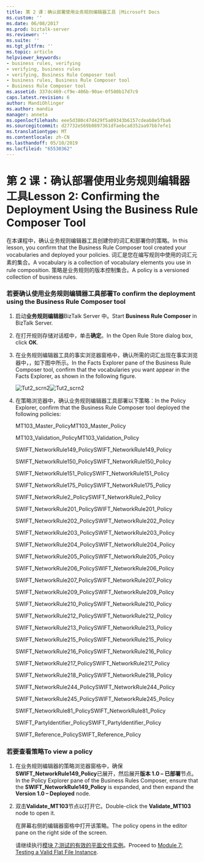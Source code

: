 ```yaml
---
title: 第 2 课：确认部署使用业务规则编辑器工具 |Microsoft Docs
ms.custom: ''
ms.date: 06/08/2017
ms.prod: biztalk-server
ms.reviewer: ''
ms.suite: ''
ms.tgt_pltfrm: ''
ms.topic: article
helpviewer_keywords:
- business rules, verifying
- verifying, business rules
- verifying, Business Rule Composer tool
- business rules, Business Rule Composer tool
- Business Rule Composer tool
ms.assetid: 337dc469-cf9e-406b-90ae-0f580b17d7c9
caps.latest.revision: 6
author: MandiOhlinger
ms.author: mandia
manager: anneta
ms.openlocfilehash: eee5d380c47d429f5a09343b6157cdeab8e5fba6
ms.sourcegitcommit: d27732e569b0897361dfaebca8352aa97bb7efe1
ms.translationtype: MT
ms.contentlocale: zh-CN
ms.lasthandoff: 05/10/2019
ms.locfileid: "65530362"
---
```

# <a name="lesson-2-confirming-the-deployment-using-the-business-rule-composer-tool"></a><span data-ttu-id="f1181-102">第 2 课：确认部署使用业务规则编辑器工具</span><span class="sxs-lookup"><span data-stu-id="f1181-102">Lesson 2: Confirming the Deployment Using the Business Rule Composer Tool</span></span>
<span data-ttu-id="f1181-103">在本课程中，确认业务规则编辑器工具创建你的词汇和部署你的策略。</span><span class="sxs-lookup"><span data-stu-id="f1181-103">In this lesson, you confirm that the Business Rule Composer tool created your vocabularies and deployed your policies.</span></span> <span data-ttu-id="f1181-104">词汇是您在编写规则中使用的词汇元素的集合。</span><span class="sxs-lookup"><span data-stu-id="f1181-104">A vocabulary is a collection of vocabulary elements you use in rule composition.</span></span> <span data-ttu-id="f1181-105">策略是业务规则的版本控制集合。</span><span class="sxs-lookup"><span data-stu-id="f1181-105">A policy is a versioned collection of business rules.</span></span>  
  
### <a name="to-confirm-the-deployment-using-the-business-rule-composer-tool"></a><span data-ttu-id="f1181-106">若要确认使用业务规则编辑器工具部署</span><span class="sxs-lookup"><span data-stu-id="f1181-106">To confirm the deployment using the Business Rule Composer tool</span></span>  
  
1.  <span data-ttu-id="f1181-107">启动**业务规则编辑器**BizTalk Server 中。</span><span class="sxs-lookup"><span data-stu-id="f1181-107">Start **Business Rule Composer** in BizTalk Server.</span></span>  
  
2.  <span data-ttu-id="f1181-108">在打开规则存储对话框中，单击**确定**。</span><span class="sxs-lookup"><span data-stu-id="f1181-108">In the Open Rule Store dialog box, click **OK**.</span></span>  
  
3.  <span data-ttu-id="f1181-109">在业务规则编辑器工具的事实浏览器窗格中，确认所需的词汇出现在事实浏览器中，，如下图中所示。</span><span class="sxs-lookup"><span data-stu-id="f1181-109">In the Facts Explorer pane of the Business Rule Composer tool, confirm that the vocabularies you want appear in the Facts Explorer, as shown in the following figure.</span></span>  
  
     <span data-ttu-id="f1181-110">![](../../adapters-and-accelerators/accelerator-swift/media/tut2-scrn2.gif "Tut2_scrn2")</span><span class="sxs-lookup"><span data-stu-id="f1181-110">![](../../adapters-and-accelerators/accelerator-swift/media/tut2-scrn2.gif "Tut2_scrn2")</span></span>  
  
4.  <span data-ttu-id="f1181-111">在策略浏览器中，确认业务规则编辑器工具部署以下策略：</span><span class="sxs-lookup"><span data-stu-id="f1181-111">In the Policy Explorer, confirm that the Business Rule Composer tool deployed the following policies:</span></span>  
  
     <span data-ttu-id="f1181-112">MT103_Master_Policy</span><span class="sxs-lookup"><span data-stu-id="f1181-112">MT103_Master_Policy</span></span>  
  
     <span data-ttu-id="f1181-113">MT103_Validation_Policy</span><span class="sxs-lookup"><span data-stu-id="f1181-113">MT103_Validation_Policy</span></span>  
  
     <span data-ttu-id="f1181-114">SWIFT_NetworkRule149_Policy</span><span class="sxs-lookup"><span data-stu-id="f1181-114">SWIFT_NetworkRule149_Policy</span></span>  
  
     <span data-ttu-id="f1181-115">SWIFT_NetworkRule150_Policy</span><span class="sxs-lookup"><span data-stu-id="f1181-115">SWIFT_NetworkRule150_Policy</span></span>  
  
     <span data-ttu-id="f1181-116">SWIFT_NetworkRule151_Policy</span><span class="sxs-lookup"><span data-stu-id="f1181-116">SWIFT_NetworkRule151_Policy</span></span>  
  
     <span data-ttu-id="f1181-117">SWIFT_NetworkRule175_Policy</span><span class="sxs-lookup"><span data-stu-id="f1181-117">SWIFT_NetworkRule175_Policy</span></span>  
  
     <span data-ttu-id="f1181-118">SWIFT_NetworkRule2_Policy</span><span class="sxs-lookup"><span data-stu-id="f1181-118">SWIFT_NetworkRule2_Policy</span></span>  
  
     <span data-ttu-id="f1181-119">SWIFT_NetworkRule201_Policy</span><span class="sxs-lookup"><span data-stu-id="f1181-119">SWIFT_NetworkRule201_Policy</span></span>  
  
     <span data-ttu-id="f1181-120">SWIFT_NetworkRule202_Policy</span><span class="sxs-lookup"><span data-stu-id="f1181-120">SWIFT_NetworkRule202_Policy</span></span>  
  
     <span data-ttu-id="f1181-121">SWIFT_NetworkRule203_Policy</span><span class="sxs-lookup"><span data-stu-id="f1181-121">SWIFT_NetworkRule203_Policy</span></span>  
  
     <span data-ttu-id="f1181-122">SWIFT_NetworkRule204_Policy</span><span class="sxs-lookup"><span data-stu-id="f1181-122">SWIFT_NetworkRule204_Policy</span></span>  
  
     <span data-ttu-id="f1181-123">SWIFT_NetworkRule205_Policy</span><span class="sxs-lookup"><span data-stu-id="f1181-123">SWIFT_NetworkRule205_Policy</span></span>  
  
     <span data-ttu-id="f1181-124">SWIFT_NetworkRule206_Policy</span><span class="sxs-lookup"><span data-stu-id="f1181-124">SWIFT_NetworkRule206_Policy</span></span>  
  
     <span data-ttu-id="f1181-125">SWIFT_NetworkRule207_Policy</span><span class="sxs-lookup"><span data-stu-id="f1181-125">SWIFT_NetworkRule207_Policy</span></span>  
  
     <span data-ttu-id="f1181-126">SWIFT_NetworkRule209_Policy</span><span class="sxs-lookup"><span data-stu-id="f1181-126">SWIFT_NetworkRule209_Policy</span></span>  
  
     <span data-ttu-id="f1181-127">SWIFT_NetworkRule210_Policy</span><span class="sxs-lookup"><span data-stu-id="f1181-127">SWIFT_NetworkRule210_Policy</span></span>  
  
     <span data-ttu-id="f1181-128">SWIFT_NetworkRule212_Policy</span><span class="sxs-lookup"><span data-stu-id="f1181-128">SWIFT_NetworkRule212_Policy</span></span>  
  
     <span data-ttu-id="f1181-129">SWIFT_NetworkRule213_Policy</span><span class="sxs-lookup"><span data-stu-id="f1181-129">SWIFT_NetworkRule213_Policy</span></span>  
  
     <span data-ttu-id="f1181-130">SWIFT_NetworkRule215_Policy</span><span class="sxs-lookup"><span data-stu-id="f1181-130">SWIFT_NetworkRule215_Policy</span></span>  
  
     <span data-ttu-id="f1181-131">SWIFT_NetworkRule216_Policy</span><span class="sxs-lookup"><span data-stu-id="f1181-131">SWIFT_NetworkRule216_Policy</span></span>  
  
     <span data-ttu-id="f1181-132">SWIFT_NetworkRule217_Policy</span><span class="sxs-lookup"><span data-stu-id="f1181-132">SWIFT_NetworkRule217_Policy</span></span>  
  
     <span data-ttu-id="f1181-133">SWIFT_NetworkRule218_Policy</span><span class="sxs-lookup"><span data-stu-id="f1181-133">SWIFT_NetworkRule218_Policy</span></span>  
  
     <span data-ttu-id="f1181-134">SWIFT_NetworkRule244_Policy</span><span class="sxs-lookup"><span data-stu-id="f1181-134">SWIFT_NetworkRule244_Policy</span></span>  
  
     <span data-ttu-id="f1181-135">SWIFT_NetworkRule245_Policy</span><span class="sxs-lookup"><span data-stu-id="f1181-135">SWIFT_NetworkRule245_Policy</span></span>  
  
     <span data-ttu-id="f1181-136">SWIFT_NetworkRule81_Policy</span><span class="sxs-lookup"><span data-stu-id="f1181-136">SWIFT_NetworkRule81_Policy</span></span>  
  
     <span data-ttu-id="f1181-137">SWIFT_PartyIdentifier_Policy</span><span class="sxs-lookup"><span data-stu-id="f1181-137">SWIFT_PartyIdentifier_Policy</span></span>  
  
     <span data-ttu-id="f1181-138">SWIFT_Reference_Policy</span><span class="sxs-lookup"><span data-stu-id="f1181-138">SWIFT_Reference_Policy</span></span>  
  
### <a name="to-view-a-policy"></a><span data-ttu-id="f1181-139">若要查看策略</span><span class="sxs-lookup"><span data-stu-id="f1181-139">To view a policy</span></span>  
  
1. <span data-ttu-id="f1181-140">在业务规则编辑器的策略浏览器窗格中，确保**SWIFT_NetworkRule149_Policy**已展开，然后展开**版本 1.0 – 已部署**节点。</span><span class="sxs-lookup"><span data-stu-id="f1181-140">In the Policy Explorer pane of the Business Rules Composer, ensure that the **SWIFT_NetworkRule149_Policy** is expanded, and then expand the **Version 1.0 – Deployed** node.</span></span>  
  
2. <span data-ttu-id="f1181-141">双击**Validate_MT103**节点以打开它。</span><span class="sxs-lookup"><span data-stu-id="f1181-141">Double-click the **Validate_MT103** node to open it.</span></span>  
  
    <span data-ttu-id="f1181-142">在屏幕右侧的编辑器窗格中打开该策略。</span><span class="sxs-lookup"><span data-stu-id="f1181-142">The policy opens in the editor pane on the right side of the screen.</span></span>  
  
   <span data-ttu-id="f1181-143">请继续执行[模块 7:测试的有效的平面文件实例](../../adapters-and-accelerators/accelerator-swift/module-7-testing-a-valid-flat-file-instance.md)。</span><span class="sxs-lookup"><span data-stu-id="f1181-143">Proceed to [Module 7: Testing a Valid Flat File Instance](../../adapters-and-accelerators/accelerator-swift/module-7-testing-a-valid-flat-file-instance.md).</span></span>